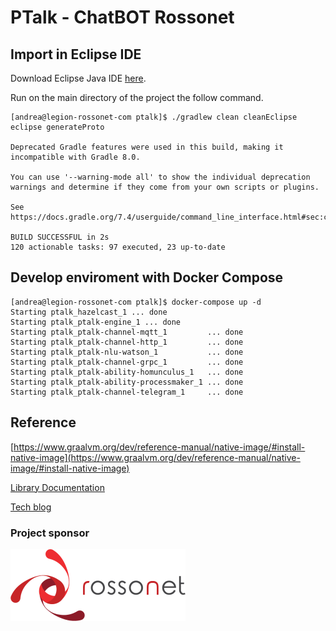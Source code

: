 
# PTalk - ChatBOT Rossonet

## Import in Eclipse IDE

Download Eclipse Java IDE [here](https://www.eclipse.org/downloads/packages/release/2022-12/r/eclipse-ide-java-developers).

Run on the main directory of the project the follow command.

```
[andrea@legion-rossonet-com ptalk]$ ./gradlew clean cleanEclipse eclipse generateProto

Deprecated Gradle features were used in this build, making it incompatible with Gradle 8.0.

You can use '--warning-mode all' to show the individual deprecation warnings and determine if they come from your own scripts or plugins.

See https://docs.gradle.org/7.4/userguide/command_line_interface.html#sec:command_line_warnings

BUILD SUCCESSFUL in 2s
120 actionable tasks: 97 executed, 23 up-to-date

```

## Develop enviroment with Docker Compose

```
[andrea@legion-rossonet-com ptalk]$ docker-compose up -d
Starting ptalk_hazelcast_1 ... done
Starting ptalk_ptalk-engine_1 ... done
Starting ptalk_ptalk-channel-mqtt_1         ... done
Starting ptalk_ptalk-channel-http_1         ... done
Starting ptalk_ptalk-nlu-watson_1           ... done
Starting ptalk_ptalk-channel-grpc_1         ... done
Starting ptalk_ptalk-ability-homunculus_1   ... done
Starting ptalk_ptalk-ability-processmaker_1 ... done
Starting ptalk_ptalk-channel-telegram_1     ... done
```

## Reference

[https://www.graalvm.org/dev/reference-manual/native-image/#install-native-image](https://www.graalvm.org/dev/reference-manual/native-image/#install-native-image)

[Library Documentation](https://www.rossonet.net/dati/edge-docs/doc-site/)

[Tech blog](https://app.rossonet.net/?page_id=13)

### Project sponsor 

[![Rossonet s.c.a r.l.](https://raw.githubusercontent.com/rossonet/images/main/artwork/rossonet-logo/png/rossonet-logo_280_115.png)](https://www.rossonet.net)



